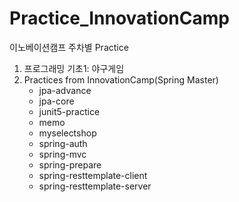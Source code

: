 # Practice_InnovationCamp
이노베이션캠프 주차별 Practice

1. 프로그래밍 기초1: 야구게임
2. Practices from InnovationCamp(Spring Master)
   - jpa-advance
   - jpa-core
   - junit5-practice
   - memo
   - myselectshop
   - spring-auth
   - spring-mvc
   - spring-prepare
   - spring-resttemplate-client
   - spring-resttemplate-server
